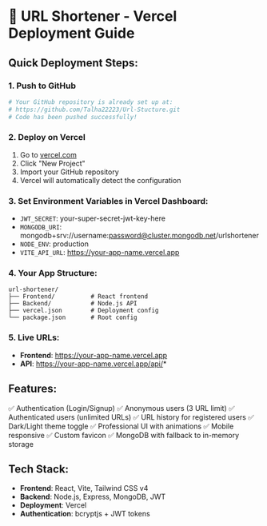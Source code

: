 # 🚀 URL Shortener - Vercel Deployment Guide

## Quick Deployment Steps:

### 1. Push to GitHub
```bash
# Your GitHub repository is already set up at:
# https://github.com/Talha22223/Url-Stucture.git
# Code has been pushed successfully!
```

### 2. Deploy on Vercel
1. Go to [vercel.com](https://vercel.com)
2. Click "New Project"
3. Import your GitHub repository
4. Vercel will automatically detect the configuration

### 3. Set Environment Variables in Vercel Dashboard:
- `JWT_SECRET`: your-super-secret-jwt-key-here
- `MONGODB_URI`: mongodb+srv://username:password@cluster.mongodb.net/urlshortener
- `NODE_ENV`: production
- `VITE_API_URL`: https://your-app-name.vercel.app

### 4. Your App Structure:
```
url-shortener/
├── Frontend/          # React frontend
├── Backend/           # Node.js API
├── vercel.json        # Deployment config
└── package.json       # Root config
```

### 5. Live URLs:
- **Frontend**: https://your-app-name.vercel.app
- **API**: https://your-app-name.vercel.app/api/*

## Features:
✅ Authentication (Login/Signup)
✅ Anonymous users (3 URL limit)
✅ Authenticated users (unlimited URLs)
✅ URL history for registered users
✅ Dark/Light theme toggle
✅ Professional UI with animations
✅ Mobile responsive
✅ Custom favicon
✅ MongoDB with fallback to in-memory storage

## Tech Stack:
- **Frontend**: React, Vite, Tailwind CSS v4
- **Backend**: Node.js, Express, MongoDB, JWT
- **Deployment**: Vercel
- **Authentication**: bcryptjs + JWT tokens
